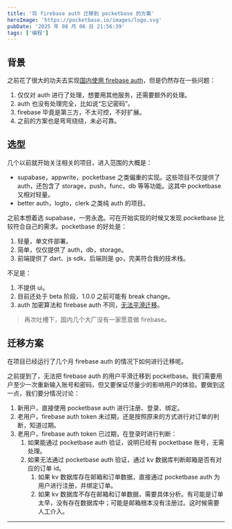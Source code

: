 ```yaml
---
title: '将 firebase auth 迁移到 pocketbase 的方案'
heroImage: 'https://pocketbase.io/images/logo.svg'
pubDate: '2025 年 08 月 06 日 21:56:39'
tags: ['编程']
---
```


## 背景

之前花了很大的功夫去实现[国内使用 firebase auth](https://juejin.cn/post/7493372995027304484)，但是仍然存在一些问题：

1. 仅仅对 auth 进行了处理，想要用其他服务，还需要额外的处理。
2. auth 也没有处理完全，比如说“忘记密码”。
3. firebase 毕竟是第三方，不太可控，不好扩展。
4. 之前的方案也是弯弯绕绕，未必可靠。

## 选型

几个以前就开始关注相关的项目，进入范围的大概是：

- supabase，appwrite，pocketbase 之类偏重的实现。这些项目不仅提供了 auth，还包含了 storage，push，func，db 等等功能。这其中 pocketbase 又相对轻量。
- better auth，logto，clerk 之类纯 auth 的项目。

之前本想着选 supabase，一劳永逸。可在开始实现的时候又发现 pocketbase 比较符合自己的需求。pocketbase 的好处是：

1. 轻量，单文件部署。
2. 简单，仅仅提供了 auth，db，storage。
3. 前端提供了 dart、js sdk，后端则是 go，完美符合我的技术栈。

不足是：

1. 不提供 ui。
2. 目前还处于 beta 阶段，1.0.0 之前可能有 break change。
3. auth 加密算法和 firebase auth 不同，[无法平滑迁移](https://github.com/pocketbase/pocketbase/discussions/5248)。

> 再次吐槽下，国内几个大厂没有一家愿意做 firebase。

## 迁移方案

在项目已经运行了几个月 firebase auth 的情况下如何进行迁移呢。

之前提到了，无法把 firebase auth 的用户平滑迁移到 pocketbase。我们需要用户至少一次重新输入账号和密码，但又要保证尽量少的影响用户的体验。要做到这一点，我们要分情况讨论：

1. 新用户，直接使用 pocketbase auth 进行注册、登录、绑定。
2. 老用户，firebase auth token 未过期，还是按照原来的方式进行对订单的判断，知道过期。
3. 老用户，firebase auth token 已过期，在登录时进行判断：
   1. 如果能通过 pocketbase auth 验证，说明已经有 pocketbase 账号，无需处理。
   2. 如果无法通过 pocketbase auth 验证，通过 kv 数据库判断邮箱是否有对应的订单 id。
      1. 如果 kv 数据库存在邮箱和订单数据，直接通过 pocketbase auth 为用户进行注册，并绑定订单。
      2. 如果 kv 数据库不存在邮箱和订单数据，需要具体分析。有可能是订单太早，没有存在数据库中；可能是邮箱根本没有注册过。这时候需要人工介入。

---


